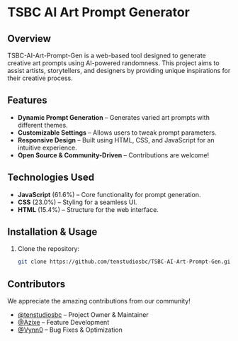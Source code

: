 # TSBC AI Art Prompt Generator

## Overview
TSBC-AI-Art-Prompt-Gen is a web-based tool designed to generate creative art prompts using AI-powered randomness. This project aims to assist artists, storytellers, and designers by providing unique inspirations for their creative process.

## Features
- **Dynamic Prompt Generation** – Generates varied art prompts with different themes.
- **Customizable Settings** – Allows users to tweak prompt parameters.
- **Responsive Design** – Built using HTML, CSS, and JavaScript for an intuitive experience.
- **Open Source & Community-Driven** – Contributions are welcome!

## Technologies Used
- **JavaScript** (61.6%) – Core functionality for prompt generation.
- **CSS** (23.0%) – Styling for a seamless UI.
- **HTML** (15.4%) – Structure for the web interface.

## Installation & Usage
1. Clone the repository:
   ```bash
   git clone https://github.com/tenstudiosbc/TSBC-AI-Art-Prompt-Gen.git


## Contributors
We appreciate the amazing contributions from our community!
- [@tenstudiosbc](https://github.com/tenstudiosbc) – Project Owner & Maintainer
- [@Azixe](https://github.com/Azixe) – Feature Development
- [@Vynn0](https://github.com/Vynn0) – Bug Fixes & Optimization
